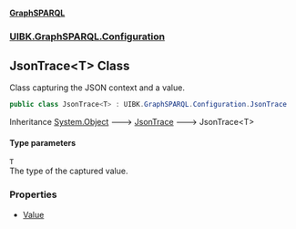 #### [GraphSPARQL](./index.md 'index')
### [UIBK.GraphSPARQL.Configuration](./UIBK-GraphSPARQL-Configuration.md 'UIBK.GraphSPARQL.Configuration')
## JsonTrace&lt;T&gt; Class
Class capturing the JSON context and a value.  
```csharp
public class JsonTrace<T> : UIBK.GraphSPARQL.Configuration.JsonTrace
```
Inheritance [System.Object](https://docs.microsoft.com/en-us/dotnet/api/System.Object 'System.Object') &#129106; [JsonTrace](./UIBK-GraphSPARQL-Configuration-JsonTrace.md 'UIBK.GraphSPARQL.Configuration.JsonTrace') &#129106; JsonTrace&lt;T&gt;  
#### Type parameters
<a name='UIBK-GraphSPARQL-Configuration-JsonTrace-T--T'></a>
`T`  
The type of the captured value.  
  
### Properties
- [Value](./UIBK-GraphSPARQL-Configuration-JsonTrace-T--Value.md 'UIBK.GraphSPARQL.Configuration.JsonTrace&lt;T&gt;.Value')
